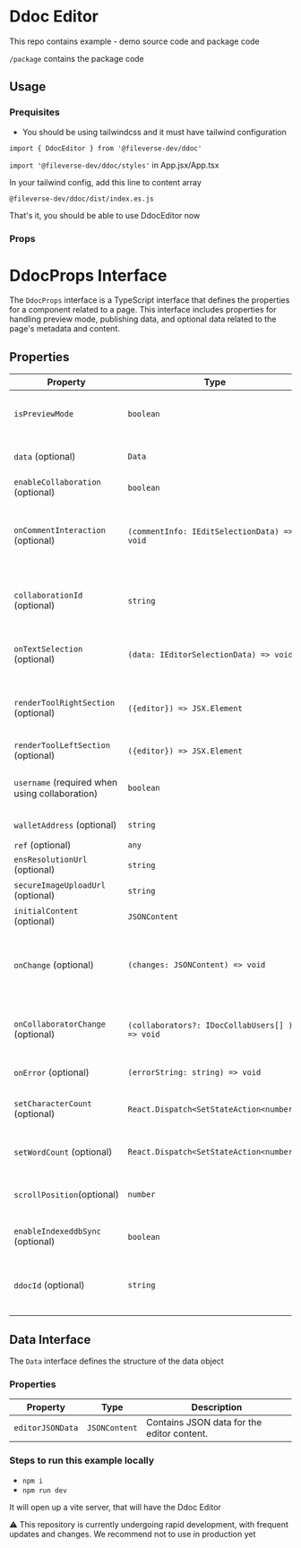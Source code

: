 # Ddoc Editor

This repo contains example - demo source code and package code

`/package` contains the package code

## Usage

### Prequisites

- You should be using tailwindcss and it must have tailwind configuration

`import { DdocEditor } from '@fileverse-dev/ddoc'`

`import '@fileverse-dev/ddoc/styles'` in App.jsx/App.tsx

In your tailwind config, add this line to content array

`@fileverse-dev/ddoc/dist/index.es.js`

That's it, you should be able to use DdocEditor now

### Props

# DdocProps Interface

The `DdocProps` interface is a TypeScript interface that defines the properties for a component related to a page. This interface includes properties for handling preview mode, publishing data, and optional data related to the page's metadata and content.

## Properties

| Property                                       | Type                                           | Description                                                                                            |
| ---------------------------------------------- | ---------------------------------------------- |--------------------------------------------------------------------------------------------------------|
| `isPreviewMode`                                | `boolean`                                      | Indicates whether the page is in preview mode or not.                                                  |
| `data` (optional)                              | `Data`                                         | Optional property holding data related to the page.                                                    |
| `enableCollaboration` (optional)               | `boolean`                                      | Optional property to enable collaboration                                                              |
| `onCommentInteraction` (optional)              | `(commentInfo: IEditSelectionData) => void`    | Optional function that get's called whenever there is a mouse-over and click interaction on a comment  |
| `collaborationId` (optional)                   | `string`                                       | When using enableCollaboration, you need to provide collaborationId, it can be uuid of doc             |
| `onTextSelection` (optional)                   | `(data: IEditorSelectionData) => void`         | Function called when a text is selected on the editor                                                  |
| `renderToolRightSection` (optional)            | `({editor}) => JSX.Element`                    | Function that render the right section of the toolbar. it calls the function with the editor instance  |
| `renderToolLeftSection` (optional)             | `({editor}) => JSX.Element`                    | Accept a react component                                                                               |
| `username` (required when using collaboration) | `boolean`                                      | Takes a username which can be used by collaboration cursor                                             |
| `walletAddress` (optional)                     | `string `                                      | Takes a wallet address                                                                                 |
| `ref` (optional)                               | `any`                                          | Gets editor instance                                                                                   |
| `ensResolutionUrl` (optional)                  | `string`                                       | Api Url for resolving ens names                                                                        |
| `secureImageUploadUrl` (optional)              | `string`                                       | Api Url for secure image upload                                                                        |
| `initialContent` (optional)                    | `JSONContent`                                  | Initial content of the editor                                                                          |
| `onChange` (optional)                          | `(changes: JSONContent) => void`               | Optional function that gets triggered with the latest content of the editor on every change in the editor |
| `onCollaboratorChange` (optional)              | `(collaborators?: IDocCollabUsers[] ) => void` | Optional function that gets triggered when a user join or leave the doc during collaboration           |
| `onError` (optional)                           | `(errorString: string) => void`                | Function to call on error                                                                              |
| `setCharacterCount` (optional)                 | `React.Dispatch<SetStateAction<number>>`       | Optional. React Set State function to update Character Count                                           |
| `setWordCount` (optional)                      | `React.Dispatch<SetStateAction<number>>`       | Optional. React Set State function to update Word Count                                                |
| `scrollPosition`(optional)                      | `number`                                       | User cursor position to scroll to on intitalising the content of the editor  
| `enableIndexeddbSync` (optional) | `boolean` | Indicates when to use yjs-indexeddb provider
| `ddocId` (optional) | `string` | custom ID for the document (this has to be provided to enable yjs-indexeddb provider)

## Data Interface

The `Data` interface defines the structure of the data object

### Properties

| Property         | Type          | Description                                |
| ---------------- | ------------- | ------------------------------------------ |
| `editorJSONData` | `JSONContent` | Contains JSON data for the editor content. |

### Steps to run this example locally

- `npm i`
- `npm run dev`

It will open up a vite server, that will have the Ddoc Editor

⚠️ This repository is currently undergoing rapid development, with frequent updates and changes. We recommend not to use in production yet
